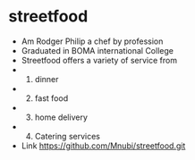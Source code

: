 # streetfood
* Am Rodger Philip a chef by profession
* Graduated in BOMA international College 
* Streetfood offers a variety of service from 
*   1. dinner 
*   2. fast food
*   3. home delivery
*   4. Catering services
* Link https://github.com/Mnubi/streetfood.git 
